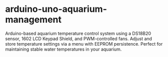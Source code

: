 # arduino-uno-aquarium-management
Arduino-based aquarium temperature control system using a DS18B20 sensor, 1602 LCD Keypad Shield, and PWM-controlled fans. Adjust and store temperature settings via a menu with EEPROM persistence. Perfect for maintaining stable water temperatures in your aquarium.
